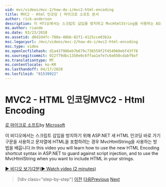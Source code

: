 ```yaml
---
uid: mvc/videos/mvc-2/how-do-i/mvc2-html-encoding
title: MVC2 - Html 인코딩 | 마이크로 소프트 문서
author: rick-anderson
description: 이 비디오에서는 스크립트 삽입을 방지하고 MvcHtmlString을 사용하는 ASP.NET 새로운 HTML 인코딩 바로 가기 구문을 사용하는 방법을 배웁니다.
ms.author: riande
ms.date: 03/23/2010
ms.assetid: d8d2d4fc-780a-48bb-82f1-4125cce03b2a
msc.legacyurl: /mvc/videos/mvc-2/how-do-i/mvc2-html-encoding
msc.type: video
ms.openlocfilehash: d1a437986eb7b679c736559f2f454960ebf43f78
ms.sourcegitcommit: 022f79dbc1350e0c6ffaa1e7e7c6e850cdabf9af
ms.translationtype: MT
ms.contentlocale: ko-KR
ms.lasthandoff: 04/17/2020
ms.locfileid: "81539922"
---
```

# <a name="mvc2---html-encoding"></a><span data-ttu-id="cb1d6-103">MVC2 - HTML 인코딩</span><span class="sxs-lookup"><span data-stu-id="cb1d6-103">MVC2 - Html Encoding</span></span>

<span data-ttu-id="cb1d6-104">[로 마이크로 소프트](https://github.com/microsoft)</span><span class="sxs-lookup"><span data-stu-id="cb1d6-104">by [Microsoft](https://github.com/microsoft)</span></span>

<span data-ttu-id="cb1d6-105">이 비디오에서는 스크립트 삽입을 방지하기 위해 ASP.NET 새 HTML 인코딩 바로 가기 구문을 사용하고 문자열에 HTML을 포함하려는 경우 MvcHtmlString을 사용하는 방법을 배웁니다.</span><span class="sxs-lookup"><span data-stu-id="cb1d6-105">In this video you will learn how to use the new HTML Encoding shortcut syntax in ASP.NET to guard against script injection, and to use the MvcHtmlString when you want to include HTML in your strings.</span></span>

[<span data-ttu-id="cb1d6-106">&#9654; 비디오 보기(2분)</span><span class="sxs-lookup"><span data-stu-id="cb1d6-106">&#9654; Watch video (2 minutes)</span></span>](https://channel9.msdn.com/Blogs/ASP-NET-Site-Videos/mvc2-html-encoding)

> [!div class="step-by-step"]
> <span data-ttu-id="cb1d6-107">[이전](how-do-i-use-httpverbs-attributes-in-an-mvc-application.md)
> [다음](mvc2-stronglytyped-helpers.md)</span><span class="sxs-lookup"><span data-stu-id="cb1d6-107">[Previous](how-do-i-use-httpverbs-attributes-in-an-mvc-application.md)
[Next](mvc2-stronglytyped-helpers.md)</span></span>
